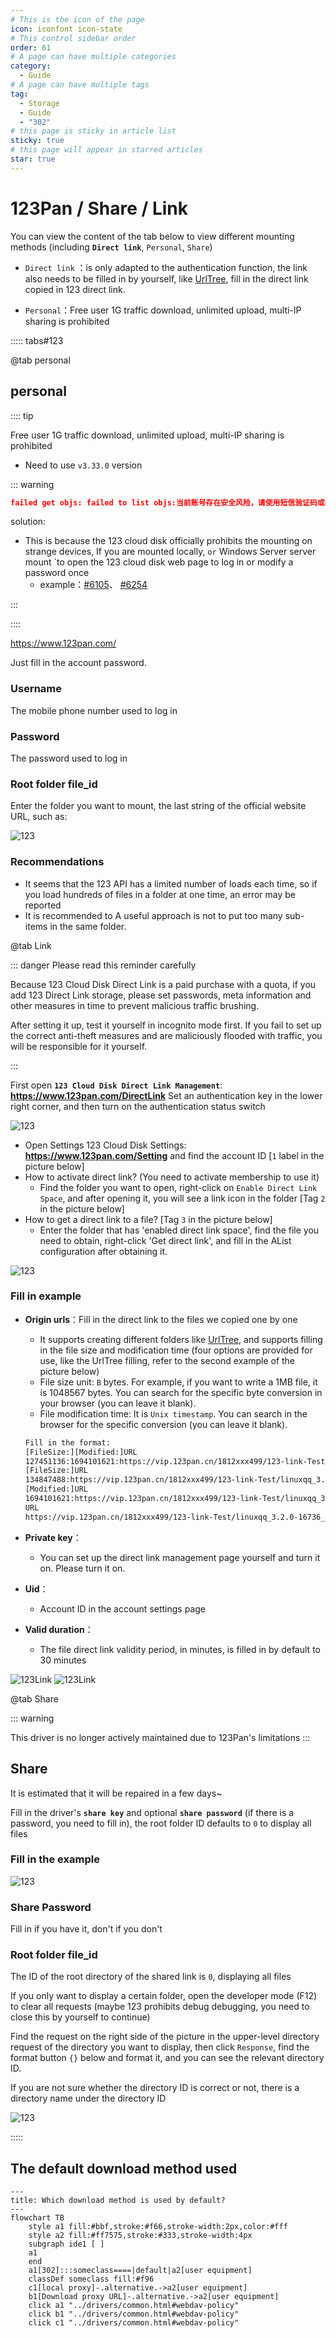 ```yaml
---
# This is the icon of the page
icon: iconfont icon-state
# This control sidebar order
order: 61
# A page can have multiple categories
category:
  - Guide
# A page can have multiple tags
tag:
  - Storage
  - Guide
  - "302"
# this page is sticky in article list
sticky: true
# this page will appear in starred articles
star: true
---
```


# 123Pan / Share / Link

You can view the content of the tab below to view different mounting methods (including **`Direct link`**, `Personal`, `Share`)

- `Direct link` ：is only adapted to the authentication function, the link also needs to be filled in by yourself, like [UrlTree](/guide/drivers/UrlTree.md), fill in the direct link copied in 123 direct link.

- `Personal`：Free user 1G traffic download, unlimited upload, multi-IP sharing is prohibited



::::: tabs#123

@tab personal

## **personal**

:::: tip

Free user 1G traffic download, unlimited upload, multi-IP sharing is prohibited

- Need to use `v3.33.0` version

::: warning 

```json
failed get objs: failed to list objs:当前账号存在安全风险，请使用短信验证码或者微信进行登录。
```

solution:

- This is because the 123 cloud disk officially prohibits the mounting on strange devices, If you are mounted locally, `or` Windows Server server mount `to open the 123 cloud disk web page to log in or modify a password once
  - example：[#6105](https://github.com/NewAlist/alist/discussions/6105#discussioncomment-8628361)、 [#6254](https://github.com/NewAlist/alist/discussions/6254#discussioncomment-8884882)

:::

::::

https://www.123pan.com/

Just fill in the account password.

### **Username**

The mobile phone number used to log in

### **Password**

The password used to log in

### **Root folder file_id**

Enter the folder you want to mount, the last string of the official website URL, such as:

![123](/img/drivers/123/123.png)

### **Recommendations**

- It seems that the 123 API has a limited number of loads each time, so if you load hundreds of files in a folder at one time, an error may be reported
- It is recommended to A useful approach is not to put too many sub-items in the same folder.



@tab Link

::: danger Please read this reminder carefully

Because 123 Cloud Disk Direct Link is a paid purchase with a quota, if you add 123 Direct Link storage, please set passwords, meta information and other measures in time to prevent malicious traffic brushing.

After setting it up, test it yourself in incognito mode first. If you fail to set up the correct anti-theft measures and are maliciously flooded with traffic, you will be responsible for it yourself.

:::

First open **`123 Cloud Disk Direct Link Management`**: **https://www.123pan.com/DirectLink** Set an authentication key in the lower right corner, and then turn on the authentication status switch

![123](/img/drivers/123/123_link_1.png)

- Open Settings 123 Cloud Disk Settings: **https://www.123pan.com/Setting** and find the account ID [`1` label in the picture below]
- How to activate direct link? (You need to activate membership to use it)
  - Find the folder you want to open, right-click on `Enable Direct Link Space`, and after opening it, you will see a link icon in the folder [Tag `2` in the picture below]
- How to get a direct link to a file? [Tag `3` in the picture below]
  - Enter the folder that has 'enabled direct link space', find the file you need to obtain, right-click 'Get direct link', and fill in the AList configuration after obtaining it.

![123](/img/drivers/123/123_link_2.png)

### **Fill in example**

- **Origin urls**：Fill in the direct link to the files we copied one by one

  - It supports creating different folders like [UrlTree](/guide/drivers/UrlTree.md), and supports filling in the file size and modification time (four options are provided for use, like the UrlTree filling, refer to the second example of the picture below)
  - File size unit: `B` bytes. For example, if you want to write a 1MB file, it is 1048567 bytes. You can search for the specific byte conversion in your browser (you can leave it blank).
  - File modification time: It is `Unix timestamp`. You can search in the browser for the specific conversion  (you can leave it blank).

  ```txt
  Fill in the format:
  [FileSize:][Modified:]URL
  127451136:1694101621:https://vip.123pan.cn/1812xxx499/123-link-Test/linuxqq_3.2.0-16736_mips64el.deb
  [FileSize:]URL
  134847488:https://vip.123pan.cn/1812xxx499/123-link-Test/linuxqq_3.2.0-16736_loong64.deb
  [Modified:]URL
  1694101621:https://vip.123pan.cn/1812xxx499/123-link-Test/linuxqq_3.2.0-16736_arm64.AppImage
  URL
  https://vip.123pan.cn/1812xxx499/123-link-Test/linuxqq_3.2.0-16736_x86_64.AppImage
  ```

- **Private key**：

  - You can set up the direct link management page yourself and turn it on. Please turn it on.

- **Uid**：

  - Account ID in the account settings page

- **Valid duration**：

  - The file direct link validity period, in minutes, is filled in by default to 30 minutes

<div class="image-preview">  
    <img src="/img/drivers/123/123_link_3.png" alt="123Link" title="123Link"/>
    <img src="/img/drivers/123/123_link_4.png" alt="123Link" title="123Link"/>
</div>


@tab Share

::: warning 

This driver is no longer actively maintained due to 123Pan's limitations
:::

## **Share**

It is estimated that it will be repaired in a few days~

Fill in the driver's **`share key`** and optional **`share password`** (if there is a password, you need to fill in), the root folder ID defaults to `0` to display all files

### **Fill in the example**

![123](/img/drivers/123/123_add_demo.png)



### **Share Password**

Fill in if you have it, don't if you don't



### **Root folder file_id**

The ID of the root directory of the shared link is `0`, displaying all files

If you only want to display a certain folder, open the developer mode (F12) to clear all requests (maybe 123 prohibits debug debugging, you need to close this by yourself to continue)

Find the request on the right side of the picture in the upper-level directory request of the directory you want to display, then click `Response`, find the format button `{}` below and format it, and you can see the relevant directory ID.

If you are not sure whether the directory ID is correct or not, there is a directory name under the directory ID

![123](/img/drivers/123/123_fl_id.png)

:::::

## **The default download method used**

```mermaid
---
title: Which download method is used by default?
---
flowchart TB
    style a1 fill:#bbf,stroke:#f66,stroke-width:2px,color:#fff
    style a2 fill:#ff7575,stroke:#333,stroke-width:4px
    subgraph ide1 [ ]
    a1
    end
    a1[302]:::someclass====|default|a2[user equipment]
    classDef someclass fill:#f96
    c1[local proxy]-.alternative.->a2[user equipment]
    b1[Download proxy URL]-.alternative.->a2[user equipment]
    click a1 "../drivers/common.html#webdav-policy"
    click b1 "../drivers/common.html#webdav-policy"
    click c1 "../drivers/common.html#webdav-policy"
```